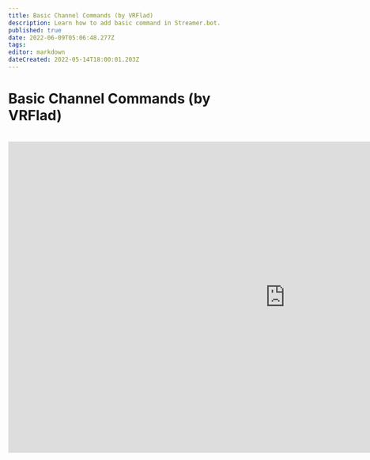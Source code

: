```yaml
---
title: Basic Channel Commands (by VRFlad)
description: Learn how to add basic command in Streamer.bot.
published: true
date: 2022-06-09T05:06:48.277Z
tags: 
editor: markdown
dateCreated: 2022-05-14T18:00:01.203Z
---
```


# Basic Channel Commands (by VRFlad)
<br>
<iframe width="1120" height="630" src="https://www.youtube.com/embed/ZXB6AMzdxxo" title="YouTube video player" frameborder="0" allow="accelerometer; autoplay; clipboard-write; encrypted-media; gyroscope; picture-in-picture" allowfullscreen></iframe>